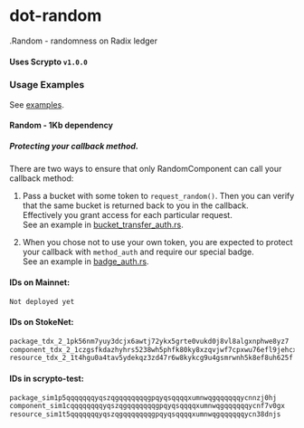# dot-random
.Random - randomness on Radix ledger


#### Uses Scrypto `v1.0.0`
### Usage Examples
See [examples](https://github.com/dot-random/examples).


#### Random - 1Kb dependency


##### Protecting your callback method.
There are two ways to ensure that only RandomComponent can call your callback method:
1. Pass a bucket with some token to `request_random()`. Then you can verify that the same bucket is returned back to you in the callback.  
Effectively you grant access for each particular request.  
See an example in [bucket_transfer_auth.rs](https://github.com/dot-random/examples/blob/master/bucket_transfer_auth/src/bucket_transfer_auth.rs).

2. When you chose not to use your own token, you are expected to protect your callback with `method_auth` and require our special badge.  
See an example in  [badge_auth.rs](https://github.com/dot-random/examples/blob/master/badge_auth/src/badge_auth.rs).



#### IDs on Mainnet:
```html
Not deployed yet
```
#### IDs on StokeNet:
```html
package_tdx_2_1pk56nm7yuy3dcjx6awtj72ykx5grte0vukd0j8vl8algxnphwe8yz7
component_tdx_2_1czgsfkdazhyhrs5238wh5phfk80ky8xzqvjwf7cpxwu76efl9jehcx
resource_tdx_2_1t4hgu0a4tav5ydekqz3zd47r6w8kykcg9u4gsmrwnh5k8ef8uh625f
```
#### IDs in scrypto-test:
```html
package_sim1p5qqqqqqqyqszqgqqqqqqqgpqyqsqqqqxumnwqgqqqqqqycnnzj0hj
component_sim1cqqqqqqqqyqszqgqqqqqqqgpqyqsqqqqxumnwqgqqqqqqycnf7v0gx
resource_sim1t5qqqqqqqyqszqgqqqqqqqgpqyqsqqqqxumnwqgqqqqqqycn38dnjs
```
